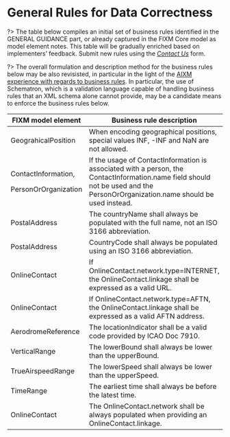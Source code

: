 # General Rules for Data Correctness

?> The table below compiles an initial set of business rules 
identified in the GENERAL GUIDANCE part, or already
captured in the FIXM Core model as model element notes. This table will be 
gradually enriched based on implementers’ feedback. Submit new rules using the [*Contact Us*](https://fixm.aero/contact.pl) form. 

?> The overall formulation and description method for
the business rules below may be also revisisted, in particular in the light of the [AIXM experience with
regards to business rules](http://aixm.aero/page/business-rules). 
In particular, the use of Schematron, which is a validation language capable of handling business rules that an XML schema alone cannot
provide, may be a candidate means to enforce the business rules below.


<table>
<thead>
<tr class="header">
<th><strong>FIXM model element</strong></th>
<th><strong>Business rule description</strong></th>
</tr>
</thead>
<tbody>
<tr class="odd">
<td>GeograhicalPosition</td>
<td>When encoding geographical positions, special values INF, -INF and NaN are not allowed.</td>
</tr>
<tr class="even">
<td><p>ContactInformation,</p>
<p>PersonOrOrganization</p></td>
<td>If the usage of ContactInformation is associated with a person, the ContactInformation.name field should not be used and the PersonOrOrganization.name should be used instead.</td>
</tr>
<tr class="odd">
<td>PostalAddress</td>
<td>The countryName shall always be populated with the full name, not an ISO 3166 abbreviation.</td>
</tr>
<tr class="even">
<td>PostalAddress</td>
<td>CountryCode shall always be populated using an ISO 3166 abbreviation.</td>
</tr>
<tr class="odd">
<td>OnlineContact</td>
<td>If OnlineContact.network.type=INTERNET, the OnlineContact.linkage shall be expressed as a valid URL.</td>
</tr>
<tr class="even">
<td>OnlineContact</td>
<td>If OnlineContact.network.type=AFTN, the OnlineContact.linkage shall be expressed as a valid AFTN address.</td>
</tr>
<tr class="odd">
<td>AerodromeReference</td>
<td>The locationIndicator shall be a valid code provided by ICAO Doc 7910.</td>
</tr>
<tr class="even">
<td>VerticalRange</td>
<td>The lowerBound shall always be lower than the upperBound.</td>
</tr>
<tr class="odd">
<td>TrueAirspeedRange</td>
<td>The lowerSpeed shall always be lower than the upperSpeed.</td>
</tr>
<tr class="even">
<td>TimeRange</td>
<td>The earliest time shall always be before the latest time.</td>
</tr>
<tr class="odd">
<td>OnlineContact</td>
<td>The OnlineContact.network shall be always populated when providing an OnlineContact.linkage.</td>
</tr>
</tbody>
</table>


